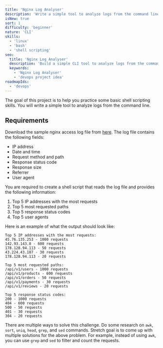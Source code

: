 ```yaml
---
title: 'Nginx Log Analyser'
description: 'Write a simple tool to analyze logs from the command line.'
isNew: true
sort: 1
difficulty: 'beginner'
nature: 'CLI'
skills:
  - 'linux'
  - 'bash'
  - 'shell scripting'
seo:
  title: 'Nginx Log Analyser'
  description: 'Build a simple CLI tool to analyze logs from the command line.'
  keywords:
    - 'Nginx Log Analyser'
    - 'devops project idea'
roadmapIds:
  - 'devops'
---
```


The goal of this project is to help you practice some basic shell scripting skills. You will write a simple tool to analyze logs from the command line.

## Requirements

Download the sample nginx access log file from [here](https://gist.githubusercontent.com/kamranahmedse/e66c3b9ea89a1a030d3b739eeeef22d0/raw/77fb3ac837a73c4f0206e78a236d885590b7ae35/nginx-access.log). The log file contains the following fields:

- IP address
- Date and time
- Request method and path
- Response status code
- Response size
- Referrer
- User agent

You are required to create a shell script that reads the log file and provides the following information:

1. Top 5 IP addresses with the most requests
2. Top 5 most requested paths
3. Top 5 response status codes
4. Top 5 user agents

Here is an example of what the output should look like:

```text
Top 5 IP addresses with the most requests:
45.76.135.253 - 1000 requests
142.93.143.8 - 600 requests
178.128.94.113 - 50 requests
43.224.43.187 - 30 requests
178.128.94.113 - 20 requests

Top 5 most requested paths:
/api/v1/users - 1000 requests
/api/v1/products - 600 requests
/api/v1/orders - 50 requests
/api/v1/payments - 30 requests
/api/v1/reviews - 20 requests

Top 5 response status codes:
200 - 1000 requests
404 - 600 requests
500 - 50 requests
401 - 30 requests
304 - 20 requests
```

There are multiple ways to solve this challenge. Do some research on `awk`, `sort`, `uniq`, `head`, `grep`, and `sed` commands. Stretch goal is to come up with multiple solutions for the above problem. For example, instead of using `awk`, you can use `grep` and `sed` to filter and count the requests.
